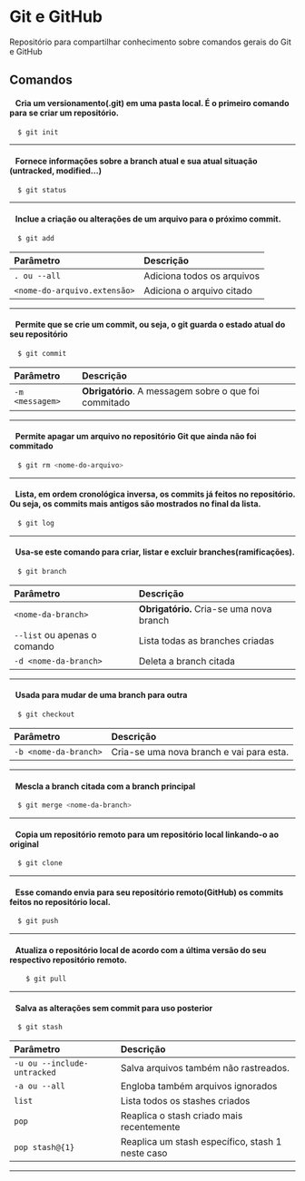 
# Git e GitHub

Repositório para compartilhar conhecimento sobre comandos gerais do Git e GitHub

## Comandos


#### &ensp; Cria um versionamento(.git) em uma pasta local. É o primeiro comando para se criar um repositório.
```bash
  $ git init
```
***

#### &ensp; Fornece informações sobre a branch atual e sua atual situação (untracked, modified...)
```bash
  $ git status
```

***

#### &ensp; Inclue a criação ou alterações de um arquivo para o próximo commit.
```bash
  $ git add
```
| Parâmetro      | Descrição                                   |
| :--------------| :------------------------------------------ |
| `. ou --all`| Adiciona todos os arquivos |
|`<nome-do-arquivo.extensão>`| Adiciona o arquivo citado|

***

#### &ensp; Permite que se crie um commit, ou seja, o git guarda o estado atual do seu repositório
```bash
  $ git commit
```
| Parâmetro      | Descrição                                   |
| :--------------| :------------------------------------------ |
| `-m <messagem>`| **Obrigatório**. A messagem sobre o que foi commitado |

***
#### &ensp; Permite apagar um arquivo no repositório Git que ainda não foi commitado
```bash
  $ git rm <nome-do-arquivo>
```
***
#### &ensp; Lista, em ordem cronológica inversa, os commits já feitos no repositório. Ou seja, os commits mais antigos são mostrados no final da lista.
```bash
  $ git log
```

***
#### &ensp; Usa-se este comando para criar, listar e excluir branches(ramificações).
```bash
  $ git branch
```
| Parâmetro      | Descrição                                   |
| :--------------| :------------------------------------------ |
| `<nome-da-branch>`| **Obrigatório.** Cria-se uma nova branch |
| `--list` ou apenas o comando| Lista todas as branches criadas|
| `-d <nome-da-branch>`| Deleta a branch citada|

***

#### &ensp; Usada para mudar de uma branch para outra
```bash
  $ git checkout
```
| Parâmetro      | Descrição                                   |
| :--------------| :------------------------------------------ |
| `-b <nome-da-branch>`| Cria-se uma nova branch e vai para esta.|

***

#### &ensp; Mescla a branch citada com a branch principal
```bash
  $ git merge <nome-da-branch> 
```
***

#### &ensp; Copia um repositório remoto para um repositório local linkando-o ao original
```bash
  $ git clone
```

***
#### &ensp; Esse comando envia para seu repositório remoto(GitHub) os commits feitos no repositório local.
```bash
  $ git push
```

***
#### &ensp; Atualiza o repositório local de acordo com a última versão do seu respectivo repositório remoto.
```bash
    $ git pull
```

***

#### &ensp; Salva as alterações sem commit para uso posterior
```bash
  $ git stash
```
| Parâmetro      | Descrição                                   |
| :--------------| :------------------------------------------ |
| `-u ou --include-untracked`| Salva arquivos também não rastreados.|
| `-a ou --all`| Engloba também arquivos ignorados|
|`list` | Lista todos os stashes criados|
| `pop`| Reaplica o stash criado mais recentemente|
|`pop stash@{1}`| Reaplica um stash específico, stash 1 neste caso|

***
